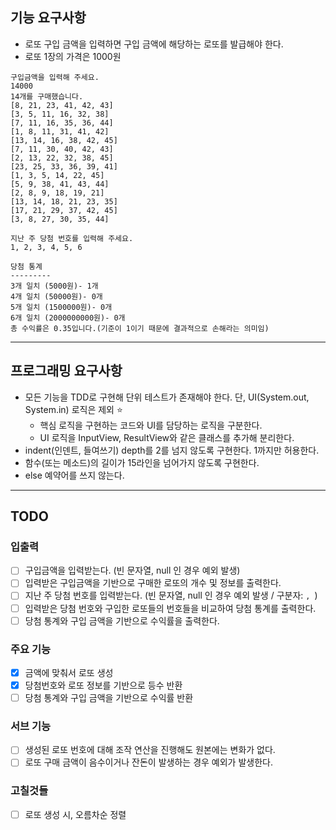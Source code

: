## 기능 요구사항
- 로또 구입 금액을 입력하면 구입 금액에 해당하는 로또를 발급해야 한다.
- 로또 1장의 가격은 1000원
```
구입금액을 입력해 주세요.
14000
14개를 구매했습니다.
[8, 21, 23, 41, 42, 43]
[3, 5, 11, 16, 32, 38]
[7, 11, 16, 35, 36, 44]
[1, 8, 11, 31, 41, 42]
[13, 14, 16, 38, 42, 45]
[7, 11, 30, 40, 42, 43]
[2, 13, 22, 32, 38, 45]
[23, 25, 33, 36, 39, 41]
[1, 3, 5, 14, 22, 45]
[5, 9, 38, 41, 43, 44]
[2, 8, 9, 18, 19, 21]
[13, 14, 18, 21, 23, 35]
[17, 21, 29, 37, 42, 45]
[3, 8, 27, 30, 35, 44]

지난 주 당첨 번호를 입력해 주세요.
1, 2, 3, 4, 5, 6

당첨 통계
---------
3개 일치 (5000원)- 1개
4개 일치 (50000원)- 0개
5개 일치 (1500000원)- 0개
6개 일치 (2000000000원)- 0개
총 수익률은 0.35입니다.(기준이 1이기 때문에 결과적으로 손해라는 의미임)
```
---
## 프로그래밍 요구사항
- 모든 기능을 TDD로 구현해 단위 테스트가 존재해야 한다. 단, UI(System.out, System.in) 로직은 제외 ⭐️
    - 핵심 로직을 구현하는 코드와 UI를 담당하는 로직을 구분한다.
    - UI 로직을 InputView, ResultView와 같은 클래스를 추가해 분리한다.
- indent(인덴트, 들여쓰기) depth를 2를 넘지 않도록 구현한다. 1까지만 허용한다.
- 함수(또는 메소드)의 길이가 15라인을 넘어가지 않도록 구현한다. 
- else 예약어를 쓰지 않는다.
---
## TODO
### 입출력
- [ ] 구입금액을 입력받는다. (빈 문자열, null 인 경우 예외 발생)
- [ ] 입력받은 구입금액을 기반으로 구매한 로또의 개수 및 정보를 출력한다.
- [ ] 지난 주 당첨 번호를 입력받는다. (빈 문자열, null 인 경우 예외 발생 / 구분자: `, `)
- [ ] 입력받은 당첨 번호와 구입한 로또들의 번호들을 비교하여 당첨 통계를 출력한다.
- [ ] 당첨 통계와 구입 금액을 기반으로 수익률을 출력한다.
### 주요 기능
- [x] 금액에 맞춰서 로또 생성
- [x] 당첨번호와 로또 정보를 기반으로 등수 반환
- [ ] 당첨 통계와 구입 금액을 기반으로 수익률 반환
### 서브 기능
- [ ] 생성된 로또 번호에 대해 조작 연산을 진행해도 원본에는 변화가 없다.
- [ ] 로또 구매 금액이 음수이거나 잔돈이 발생하는 경우 예외가 발생한다.
### 고칠것들
- [ ] 로또 생성 시, 오름차순 정렬
